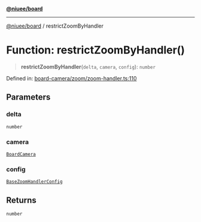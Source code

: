 [**@niuee/board**](../README.md)

***

[@niuee/board](../globals.md) / restrictZoomByHandler

# Function: restrictZoomByHandler()

> **restrictZoomByHandler**(`delta`, `camera`, `config`): `number`

Defined in: [board-camera/zoom/zoom-handler.ts:110](https://github.com/niuee/board/blob/a0a1179721d4f4b943b6a9bc156753ac9737e502/src/board-camera/zoom/zoom-handler.ts#L110)

## Parameters

### delta

`number`

### camera

[`BoardCamera`](../interfaces/BoardCamera.md)

### config

[`BaseZoomHandlerConfig`](../type-aliases/BaseZoomHandlerConfig.md)

## Returns

`number`
